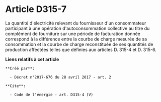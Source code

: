# Article D315-7

La quantité d'électricité relevant du fournisseur d'un consommateur participant à une opération d'autoconsommation collective
au titre du complément de fourniture sur une période de facturation donnée correspond à la différence entre la courbe de
charge mesurée de sa consommation et la courbe de charge reconstituée de ses quantités de production affectées telles que
définies aux articles D. 315-4 et D. 315-6.

**Liens relatifs à cet article**

	**Créé par**:

	  - Décret n°2017-676 du 28 avril 2017 - art. 2

	**Cite**:

	  - Code de l'énergie - art. D315-4 (V)
